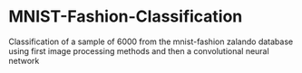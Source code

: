 # MNIST-Fashion-Classification
Classification of a sample of 6000 from the mnist-fashion zalando database using first image processing methods and then a convolutional neural network
